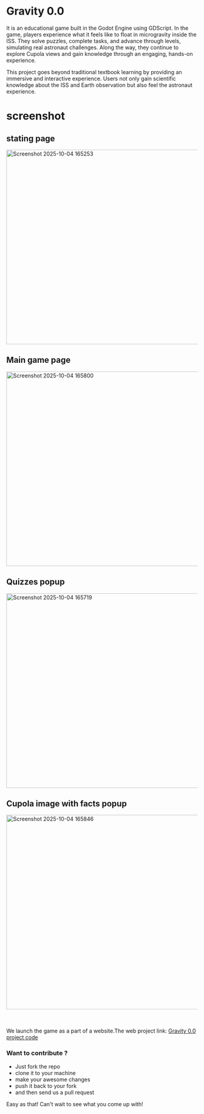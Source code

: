 # Gravity 0.0

It is an educational game built in the Godot Engine using GDScript. 
In the game, players experience what it feels like to float in microgravity inside the ISS. 
They solve puzzles, complete tasks, and advance through levels, simulating real astronaut challenges. 
Along the way, they continue to explore Cupola views and gain knowledge through an engaging, hands-on experience.

This project goes beyond traditional textbook learning by providing an immersive and interactive experience. 
Users not only gain scientific knowledge about the ISS and Earth observation but also feel the astronaut experience.

# screenshot

## stating page
<img width="512" height="512" alt="Screenshot 2025-10-04 165253" src="https://github.com/user-attachments/assets/d22eecae-c731-4a11-92f0-8d48e152f5f1" />

## Main game page
<img width="512" height="512" alt="Screenshot 2025-10-04 165800" src="https://github.com/user-attachments/assets/07c37fc9-8045-44a4-a536-f05ed809ad43" />

## Quizzes popup
<img width="512" height="512" alt="Screenshot 2025-10-04 165719" src="https://github.com/user-attachments/assets/b51c79fd-874b-4a74-ae6d-51ddea4f7d2f" />

## Cupola image with facts popup
<img width="512" height="512" alt="Screenshot 2025-10-04 165846" src="https://github.com/user-attachments/assets/94cdb75a-273a-478f-a7c3-bcda9b81749e" />

<br><br>
We launch the game as a part of a website.The web project link:
<a href="https://github.com/sakincse21/gravity0.0">Gravity 0.0 project code</a>

### Want to contribute ?
- Just fork the repo 
- clone it to your machine 
- make your awesome changes
- push it back to your fork
- and then send us a pull request
 
Easy as that! Can't wait to see what you come up with!

